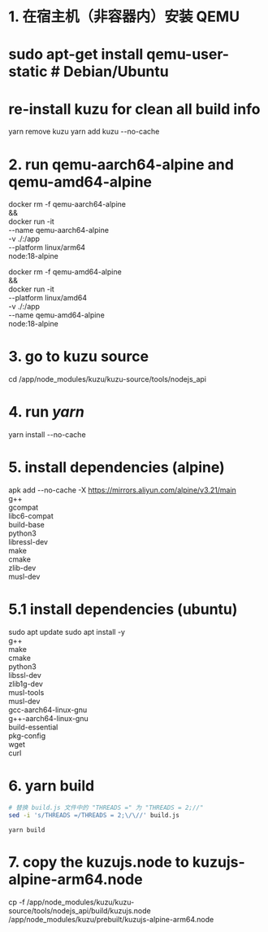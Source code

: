 # 1. 在宿主机（非容器内）安装 QEMU
# sudo apt-get install qemu-user-static  # Debian/Ubuntu

# re-install kuzu for clean all build info
yarn remove kuzu 
yarn add kuzu --no-cache


# 2. run qemu-aarch64-alpine and qemu-amd64-alpine


docker rm -f qemu-aarch64-alpine \
&& \
docker run -it \
--name qemu-aarch64-alpine \
-v ./:/app \
--platform linux/arm64 \
node:18-alpine


 
docker rm -f qemu-amd64-alpine \
&& \
docker run -it \
--platform linux/amd64 \
-v ./:/app \
--name qemu-amd64-alpine \
node:18-alpine



# 3. go to kuzu source

cd /app/node_modules/kuzu/kuzu-source/tools/nodejs_api


# 4. run ***yarn***

yarn install --no-cache
 

# 5. install  dependencies  (alpine)
apk add --no-cache -X https://mirrors.aliyun.com/alpine/v3.21/main  \
    g++ \
    gcompat \
    libc6-compat \
    build-base \
    python3 \
    libressl-dev \
    make \
    cmake \
    zlib-dev \
    musl-dev 

# 5.1 install  dependencies  (ubuntu)

sudo apt update
sudo apt install -y \
    g++ \
    make \
    cmake \
    python3 \
    libssl-dev \
    zlib1g-dev \
    musl-tools \
    musl-dev \
    gcc-aarch64-linux-gnu \
    g++-aarch64-linux-gnu \
    build-essential \
    pkg-config \
    wget \
    curl






# 6.  yarn build

```sh
# 替换 build.js 文件中的 "THREADS =" 为 "THREADS = 2;//"
sed -i 's/THREADS =/THREADS = 2;\/\//' build.js
```

```
yarn build
```
 

# 7.  copy the kuzujs.node to kuzujs-alpine-arm64.node
cp -f /app/node_modules/kuzu/kuzu-source/tools/nodejs_api/build/kuzujs.node /app/node_modules/kuzu/prebuilt/kuzujs-alpine-arm64.node